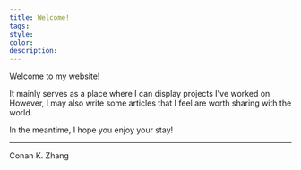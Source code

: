 ```yaml
---
title: Welcome!
tags: 
style: 
color: 
description: 
---
```


Welcome to my website!

It mainly serves as a place where I can display projects I've worked on. However, I may also write some articles that I feel are worth sharing with the world.

In the meantime, I hope you enjoy your stay!

---
Conan K. Zhang
